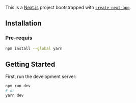 This is a [Next.js](https://nextjs.org/) project bootstrapped with [`create-next-app`](https://github.com/vercel/next.js/tree/canary/packages/create-next-app).

## Installation

### Pre-requis

```bash
npm install --global yarn
```

## Getting Started

First, run the development server:

```bash
npm run dev
# or
yarn dev
```
